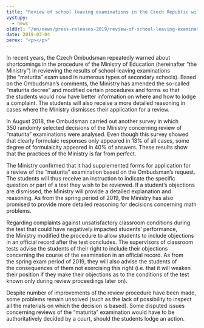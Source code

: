 ```yaml
---
title: "Review of school leaving examinations in the Czech Republic will become more transparent"
vystupy:
  - news
oldUrl: "/en/news/press-releases-2019/review-of-school-leaving-examinations-in-the-czech-republic-will-become-more-transparent/"
date: 2019-03-04
perex: "<p></p>"
---
```


<!-- imported from the old website -->

<p>In recent years, the Czech Ombudsman repeatedly warned about shortcomings in the procedure of the Ministry of Education (hereinafter “the Ministry”) in reviewing the results of school-leaving examinations (the “maturita” exam used in numerous types of secondary schools). Based on the Ombudsman’s comments, the Ministry has amended the so-called “maturita decree” and modified certain procedures and forms so that the students would now have better information on where and how to lodge a complaint. The students will also receive a more detailed reasoning in cases where the Ministry dismisses their application for a review.</p> <p>In August 2018, the Ombudsman carried out another survey in which 350 randomly selected decisions of the Ministry concerning review of “maturita” examinations were analysed. Even though this survey showed that clearly formulaic responses only appeared in 13% of all cases, some degree of formulaicity appeared in 40% of answers. These results show that the practices of the Ministry is far from perfect.</p> <p>The Ministry confirmed that it had supplemented forms for application for a review of the “maturita” examination based on the Ombudsman’s request. The students will thus receive an instruction to indicate the specific question or part of a test they wish to be reviewed. If a student’s objections are dismissed, the Ministry will provide a detailed explanation and reasoning. As from the spring period of 2019, the Ministry has also promised to provide more detailed reasoning for decisions concerning math problems. </p> <p>Regarding complaints against unsatisfactory classroom conditions during the test that could have negatively impacted students’ performance, the Ministry modified the procedure to allow students to include objections in an official record after the test concludes. The supervisors of classroom tests advise the students of their right to include their objections concerning the course of the examination in an official record. As from the spring exam period of 2019, they will also advise the students of the consequences of them not exercising this right (i.e. that it will weaken their position if they make their objections as to the conditions of the test known only during review proceedings later on).</p><p> Despite number of improvements of the review procedure have been made, some problems remain unsolved (such as the lack of possibility to inspect all the materials on which the decision is based). Some disputed issues concerning reviews of the “maturita” examination would have to be authoritatively decided by a court, should the students lodge an action.</p>
